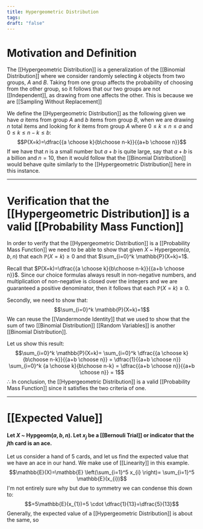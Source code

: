 ```yaml
---
title: Hypergeometric Distribution
tags: 
draft: "false"
---
```

# Motivation and Definition
The [[Hypergeometric Distribution]] is a generalization of the [[Binomial Distribution]] where we consider randomly selecting $k$ objects from two groups, $A$ and $B$. Taking from one group affects the probability of choosing from the other group, so it follows that our two groups are not [[Independent]], as drawing from one affects the other. This is because we are [[Sampling Without Replacement]]

We define the [[Hypergeometric Distribution]] as the following given we have $a$ items from group $A$ and $b$ items from group $B$, when we are drawing $n$ total items and looking for $k$ items from group $A$ where $0 \leq k \leq n\leq a$ and $0 \leq k \leq n-k\leq b$:
$$P(X=k)=\dfrac{{a \choose k}{b\choose n-k}}{{a+b \choose n}}$$
If we have that $n$ is a small number but $a+b$ is quite large, say that $a+b$ is a billion and $n=10$, then it would follow that the [[Binomial Distribution]] would behave quite similarly to the [[Hypergeometric Distribution]] here in this instance. 

--- 
# Verification that the [[Hypergeometric Distribution]] is a valid [[Probability Mass Function]] 

In order to verify that the [[Hypergeometric Distribution]] is a [[Probability Mass Function]] we need to be able to show that given $X$ ~ $\text{Hypergeom}(a,b,n)$ that each $\mathbb{P}(X=k) \geq 0$ and that $\sum_{i=0}^k \mathbb{P}(X=k)=1$. 

Recall that $P(X=k)=\dfrac{{a \choose k}{b\choose n-k}}{{a+b \choose n}}$. Since our choice formulas always result in non-negative numbers, and multiplication of non-negative is closed over the integers and we are guaranteed a positive denominator, then it follows that each $\mathbb{P}(X=k)\geq 0$. 

Secondly, we need to show that:
$$\sum_{i=0}^k \mathbb{P}(X=k)=1$$
We can reuse the [[Vandermonde Identity]] that we used to show that the sum of two [[Binomial Distribution]] [[Random Variables]] is another [[Binomial Distribution]].  

Let us show this result:
$$\sum_{i=0}^k \mathbb{P}(X=k)= \sum_{i=0}^k \dfrac{{a \choose k}{b\choose n-k}}{{a+b \choose n}} = \dfrac{1}{{a+b \choose n}} \sum_{i=0}^k {a \choose k}{b\choose n-k} = \dfrac{{a+b \choose n}}{{a+b \choose n}} = 1$$
$\therefore$ In conclusion, the [[Hypergeometric Distribution]] is a valid [[Probability Mass Function]] since it satisfies the two criteria of one. 

---
# [[Expected Value]] 
#### Let $X$ ~ $\text{Hypgeom}(a,b,n)$. Let $x_{j}$ be a [[Bernouli Trial]] or indicator that the $j$th card is an ace. 

Let us consider a hand of $5$ cards, and let us find the expected value that we have an ace in our hand. We make use of [[Linearity]] in this example. 
$$\mathbb{E}(X)=\mathbb{E} \left(\sum_{i=1}^5 x_{i} \right)= \sum_{i=1}^5 \mathbb{E}(x_{i})$$
I'm not entirely sure why but due to symmetry we can condense this down to:
$$=5\mathbb{E}(x_{1})=5 \cdot \dfrac{1}{13}=\dfrac{5}{13}$$
Generally, the expected value of a [[Hypergeometric Distribution]] is about the same, so 